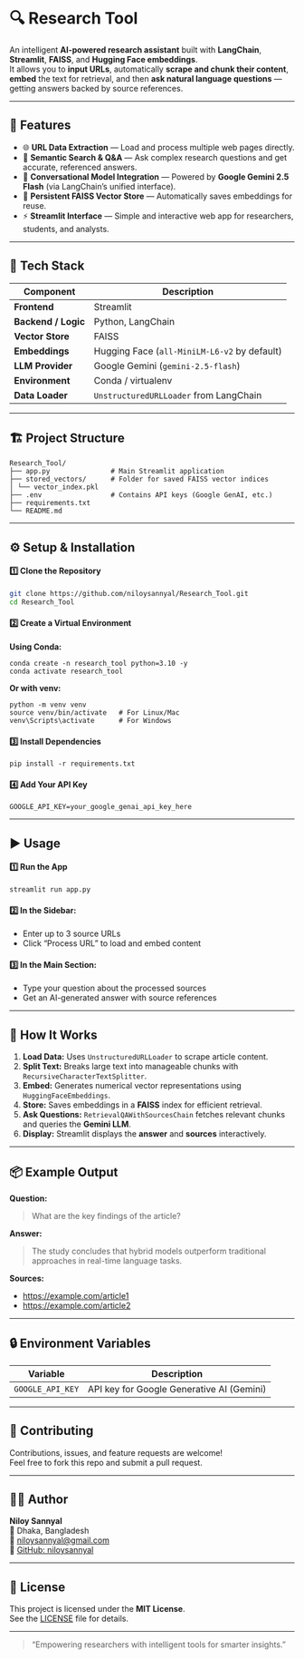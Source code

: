 # 🔍 Research Tool

An intelligent **AI-powered research assistant** built with **LangChain**, **Streamlit**, **FAISS**, and **Hugging Face embeddings**.  
It allows you to **input URLs**, automatically **scrape and chunk their content**, **embed** the text for retrieval, and then **ask natural language questions** — getting answers backed by source references.

---

## 🚀 Features

- 🌐 **URL Data Extraction** — Load and process multiple web pages directly.  
- 🧠 **Semantic Search & Q&A** — Ask complex research questions and get accurate, referenced answers.  
- 💬 **Conversational Model Integration** — Powered by **Google Gemini 2.5 Flash** (via LangChain’s unified interface).  
- 💾 **Persistent FAISS Vector Store** — Automatically saves embeddings for reuse.  
- ⚡ **Streamlit Interface** — Simple and interactive web app for researchers, students, and analysts.  

---

## 🧰 Tech Stack

| Component | Description |
|------------|-------------|
| **Frontend** | Streamlit |
| **Backend / Logic** | Python, LangChain |
| **Vector Store** | FAISS |
| **Embeddings** | Hugging Face (`all-MiniLM-L6-v2` by default) |
| **LLM Provider** | Google Gemini (`gemini-2.5-flash`) |
| **Environment** | Conda / virtualenv |
| **Data Loader** | `UnstructuredURLLoader` from LangChain |

---

## 🏗️ Project Structure
```
Research_Tool/
├── app.py               # Main Streamlit application
├── stored_vectors/      # Folder for saved FAISS vector indices
│ └── vector_index.pkl
├── .env                 # Contains API keys (Google GenAI, etc.)
├── requirements.txt
└── README.md
```

---

## ⚙️ Setup & Installation

#### 1️⃣ Clone the Repository
```bash
git clone https://github.com/niloysannyal/Research_Tool.git
cd Research_Tool
```
#### 2️⃣ Create a Virtual Environment
**Using Conda:**
```
conda create -n research_tool python=3.10 -y
conda activate research_tool
```
**Or with venv:**
```
python -m venv venv
source venv/bin/activate   # For Linux/Mac
venv\Scripts\activate      # For Windows
```
#### 3️⃣ Install Dependencies
```
pip install -r requirements.txt
```
#### 4️⃣ Add Your API Key
```
GOOGLE_API_KEY=your_google_genai_api_key_here
```

---

## ▶️ Usage
#### 1️⃣ Run the App
```
streamlit run app.py
```
#### 2️⃣ In the Sidebar:
- Enter up to 3 source URLs
- Click “Process URL” to load and embed content
#### 3️⃣ In the Main Section:
- Type your question about the processed sources
- Get an AI-generated answer with source references

---

## 🧠 How It Works

1. **Load Data:** Uses `UnstructuredURLLoader` to scrape article content.  
2. **Split Text:** Breaks large text into manageable chunks with `RecursiveCharacterTextSplitter`.  
3. **Embed:** Generates numerical vector representations using `HuggingFaceEmbeddings`.  
4. **Store:** Saves embeddings in a **FAISS** index for efficient retrieval.  
5. **Ask Questions:** `RetrievalQAWithSourcesChain` fetches relevant chunks and queries the **Gemini LLM**.  
6. **Display:** Streamlit displays the **answer** and **sources** interactively.

---

## 📦 Example Output

**Question:**
> What are the key findings of the article?

**Answer:**
> The study concludes that hybrid models outperform traditional approaches in real-time language tasks.

**Sources:**
- https://example.com/article1  
- https://example.com/article2  

---

## 🔒 Environment Variables

| Variable | Description |
|-----------|-------------|
| `GOOGLE_API_KEY` | API key for Google Generative AI (Gemini) |

---

## 🤝 Contributing

Contributions, issues, and feature requests are welcome!  
Feel free to fork this repo and submit a pull request.

---

## 🧑‍💻 Author

**Niloy Sannyal**  
📍 Dhaka, Bangladesh  
📧 [niloysannyal@gmail.com](mailto:niloysannyal@gmail.com)  
🔗 [GitHub: niloysannyal](https://github.com/niloysannyal)

---

## 🪪 License

This project is licensed under the **MIT License**.  
See the [LICENSE](LICENSE) file for details.

---

> “Empowering researchers with intelligent tools for smarter insights.”











